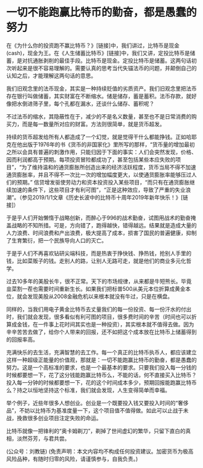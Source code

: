 # 一切不能跑赢比特币的勤奋，都是愚蠢的努力

在《为什么你的投资跑不赢比特币？》\[链接\]中，我们讲过，比特币是现金\(cash\)，现金为王。在《人生储蓄比特币》\[链接\]中，我们又讲，定投比特币是储蓄，是对抗通胀剥削的最佳手段。比特币是现金。定投比特币是储蓄。这两句话初次听起来是很不容易理解的。需要认真的思考当代失锚法币的问题，并颠倒自己的认知之后，才能理解这两句话的意思。

我们旧观念里的法币现金，其实是一种持续贬值的劣质资产。我们旧观念里把法币存在银行叫做储蓄，其实财富在不断缩水。储是储存，蓄是蓄积。法币存款，就好像把水倒进筛子里，每个孔都在漏水，还谈什么储存、蓄积呢？

不过法币的缩水，其隐蔽性在于，减少的不是名义数量，甚至也不是日常消费的购买力，而是每一数量所对应的财富。方法则很简单，就是货币超发。

持续的货币超发给所有人都造成了一个幻觉，就是觉得干什么都能挣钱。正如哈耶克在他出版于1976年的书《货币的非国家化》里所写的那样，“货币量的增加最初之所以会具有普遍的刺激作用，只能归因于下面的事实：人们会突然发现，价格、因而利润都高于预期。每项投资冒险都成功了，甚至包括某些本应失败的项目”，“为了维持温和的通货膨胀所创造出来的经济活跃程度，货币当局不得不加速通货膨胀率，并且不得不一次比一次的增加幅度更大，以使通货膨胀率能够压过人们的预期。” 信贷增发驱使劳动力和资本投资投入某些项目，“而只有在通货膨胀继续加速的条件下，这些项目才有利可图”，“正是这种效应，导致了严重的失业浪潮”。（参见2019/1/1文章《历史长波中的比特币十周年2019年新年快乐！》\[链接\]）

于是乎人们开始懒惰于战略创新，而醉心于996的战术勤奋，试图用战术的勤奋掩盖战略的不知所措。可是，方向错了，跑得越快，错得越远。结果就是造成大量的人力浪费、时间浪费和产出浪费，极大提高了成本，损害了国民的普遍健康，抑制了生育繁衍，把一个民族导向人口的灭亡。

于是乎人们不再喜欢钻研尖端科技，而是热衷于挣快钱、挣热钱，抢别人手里的钱，比如菜贩子的钱。走别人的路，让别人无路可走，就是他们的商业多元化哲学。

过去10多年的美股长牛，很不正常。天下的市场规律，从来都是牛短熊长。毕竟韭菜割一茬也需要时间重新生长。如果我们把标普500从美元本位折算成黄金本位，就会发现美股从2008金融危机以来根本就没有牛过，只是在横盘。

同样的，当我们用电子黄金比特币去丈量我们的每一份投资、每一份汗水的付出时，我们就会发现，很多看似有利可图的项目，很多费时间的辛苦（时间也可以折算成金钱，在一件事上花时间其实也是一种投资），其实根本就不值得去做。因为辛辛苦苦去做了，给你个人带来的回报，还不如把这个成本放在比特币上储蓄得到的回报率高。

充满快乐的去生活，充满智慧的去工作。每一个真正的比特币执币人，都应该建立这样一种超级正能量的价值观，那就是：一切不能跑赢比特币的勤奋，都是愚蠢的努力。这是一个高标准的要求，也是一个最基本的要求。只要我们投入每一分钱的时候都要想一下，花了这分钱能跑赢比特币么，不能的话，何不直接买入比特币？投入每一分钟的时候都要想一下，花的这个时间成本多少，预期回报能跑赢比特币么？持之以恒地坚持这个标准，我们就会发现，人生变得简单而幸福。

举个例子，近些年很多人想创业。创业是一个既要投入钱又要投入时间的“奢侈品”，不妨以比特币为基准度量一下，这个项目值不值得做。如此可以止战于未战，挽救很多创业项目注定失败的命运。

比特币就像一把锋利的“奥卡姆剃刀”，剃掉了世间虚幻的繁华，只留下直白的真相，淡然芬芳，与君共尝。

\(公众号：刘教链\)  \(免责声明：本文内容均不构成任何投资建议。加密货币为极高风险品种，有随时归零的风险，请谨慎参与，自我负责。\)


